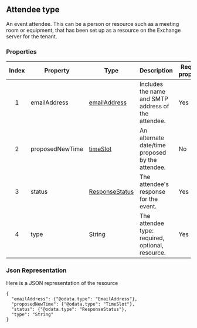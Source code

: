 ## Attendee type
An event attendee. This can be a person or resource such as a meeting room or equipment, that has been set up as a resource on the Exchange server for the tenant.

### Properties
| Index | Property        | Type	                               | Description                                         | Required properties |
|:-----:|-----------------|-------------------------------------|-----------------------------------------------------|---------------------|
|   1   | emailAddress    | [emailAddress](EmailAddress.md)     | Includes the name and SMTP address of the attendee. | Yes                 |
|   2   | proposedNewTime | [timeSlot](Timeslot.md)             | An alternate date/time proposed by the attendee.    | No                  |
|   3   | status          | [ResponseStatus](ResponseStatus.md) | The attendee's response for the event.              | Yes                 |
|   4   | type            | String                              | The attendee type: required, optional, resource.    | Yes                 |

### Json Representation
Here is a JSON representation of the resource

```http 
{
  "emailAddress": {"@odata.type": "EmailAddress"},
  "proposedNewTime": {"@odata.type": "TimeSlot"},
  "status": {"@odata.type": "ResponseStatus"},
  "type": "String"
}
```